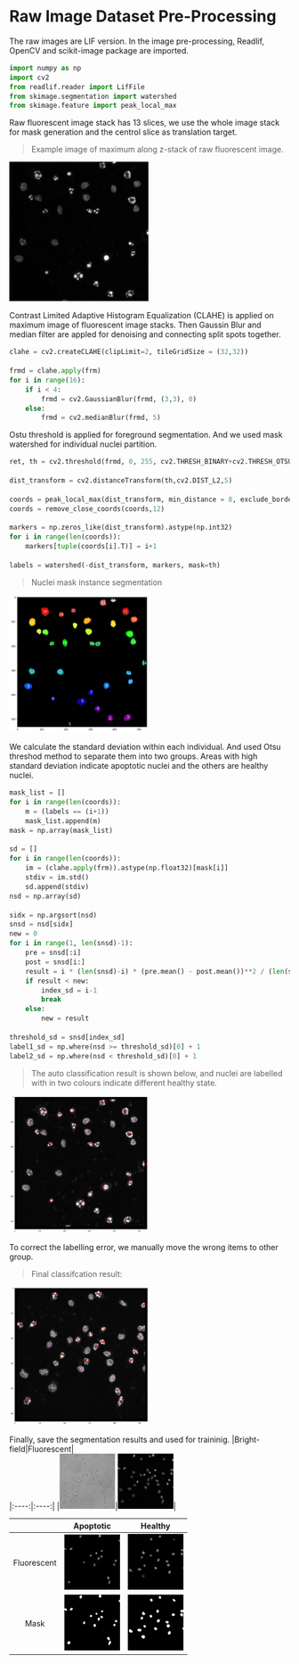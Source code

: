 # Raw Image Dataset Pre-Processing

The raw images are LIF version. In the image pre-processing, Readlif, OpenCV and scikit-image package are imported. 
```python
import numpy as np
import cv2
from readlif.reader import LifFile
from skimage.segmentation import watershed
from skimage.feature import peak_local_max
```

Raw fluorescent image stack has 13 slices, we use the whole image stack for mask generation and the centrol slice as translation target.

> Example image of maximum along z-stack of raw fluorescent image.  
<img src="Image/sample_image/ipp1.png" width=250>

Contrast Limited Adaptive Histogram Equalization (CLAHE) is applied on maximum image of fluorescent image stacks. Then Gaussin Blur and median filter are appled for denoising and connecting split spots together.          
```python
clahe = cv2.createCLAHE(clipLimit=2, tileGridSize = (32,32))

frmd = clahe.apply(frm)
for i in range(16):
    if i < 4:
        frmd = cv2.GaussianBlur(frmd, (3,3), 0)
    else:
        frmd = cv2.medianBlur(frmd, 5)
```

Ostu threshold is applied for foreground segmentation. And we used mask watershed for individual nuclei partition.

```python
ret, th = cv2.threshold(frmd, 0, 255, cv2.THRESH_BINARY+cv2.THRESH_OTSU)

dist_transform = cv2.distanceTransform(th,cv2.DIST_L2,5)

coords = peak_local_max(dist_transform, min_distance = 8, exclude_border=False, footprint=np.ones((8, 8)))
coords = remove_close_coords(coords,12)

markers = np.zeros_like(dist_transform).astype(np.int32)
for i in range(len(coords)):
    markers[tuple(coords[i].T)] = i+1
    
labels = watershed(-dist_transform, markers, mask=th)
```

> Nuclei mask instance segmentation  
<img src="Image/sample_image/ipp2.png" width=250>

We calculate the standard deviation within each individual. And used Otsu threshod method to separate them into two groups. Areas with high standard deviation indicate apoptotic nuclei and the others are healthy nuclei.

```python
mask_list = []
for i in range(len(coords)):
    m = (labels == (i+1))
    mask_list.append(m)
mask = np.array(mask_list)

sd = []
for i in range(len(coords)):    
    im = (clahe.apply(frm)).astype(np.float32)[mask[i]]
    stdiv = im.std()
    sd.append(stdiv)
nsd = np.array(sd)

sidx = np.argsort(nsd)
snsd = nsd[sidx]
new = 0
for i in range(1, len(snsd)-1):
    pre = snsd[:i]
    post = snsd[i:]
    result = i * (len(snsd)-i) * (pre.mean() - post.mean())**2 / (len(snsd)**2)
    if result < new:
        index_sd = i-1
        break
    else:
        new = result

threshold_sd = snsd[index_sd]
label1_sd = np.where(nsd >= threshold_sd)[0] + 1
label2_sd = np.where(nsd < threshold_sd)[0] + 1
```
> The auto classification result is shown below, and nuclei are labelled with in two colours indicate different healthy state.  
<img src="Image/sample_image/ipp3.png" width=250>

To correct the labelling error, we manually move the wrong items to other group.
> Final classifcation result:   
<img src="Image/sample_image/ipp4.png" width=250>

Finally, save the segmentation results and used for traininig.
|Bright-field|Fluorescent|  
|:----:|:----:|
|<img src="Image/sample_image/ipp5_4.png" width=100>|<img src="Image/sample_image/ipp5_2.png" width=100>|

||Apoptotic|Healthy|  
|:----:|:----:|:----:|
|Fluorescent|<img src="Image/sample_image/ipp7.png" width=100>|<img src="Image/sample_image/ipp6.png" width=100>|
|Mask|<img src="Image/sample_image/ipp5_1.png" width=100>|<img src="Image/sample_image/ipp5_3.png" width=100>|
